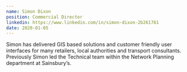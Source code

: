 ```yaml
---
name: Simon Dixon
position: Commercial Director
linkedin: https://www.linkedin.com/in/simon-dixon-2b261761
date: 2020-01-05
---
```


Simon has delivered GIS based solutions and customer friendly user interfaces for many retailers, local authorities and transport consultants. Previously Simon led the Technical team within the Network Planning department at Sainsbury’s.
